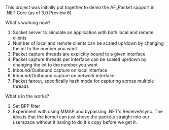 This project was initially put together to demo the AF_Packet support in .NET Core (as of 3.0 Preview 6)

What's working now?
1. Socket server to simulate an application with both local and remote clients
2. Number of local and remote clients can be scaled up/down by changing the int to the number you want
3. Packet capture threads are explicitly bound to a given interface
4. Packet capture threads per interface can be scaled up/down by changing the int to the number you want
5. Inbound/Outbound capture on local interface
6. Inbound/Outbound capture on network interface
7. Packet fanout, specifically hash mode for capturing across multiple threads

What's in the works?
1. Set BPF filter
2. Experiment with using MMAP and bypassing .NET's ReceiveAsync.  The idea is that the kernel can just shove the packets straight into our userspace without it having to do it's copy before we get it.
